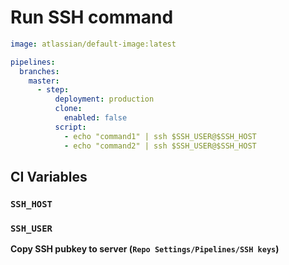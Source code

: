 # Run SSH command

```yaml
image: atlassian/default-image:latest

pipelines:
  branches:
    master:
      - step:
          deployment: production
          clone:
            enabled: false
          script:
            - echo "command1" | ssh $SSH_USER@$SSH_HOST
            - echo "command2" | ssh $SSH_USER@$SSH_HOST
```

## CI Variables

### `SSH_HOST`

### `SSH_USER`

**Copy SSH pubkey to server (`Repo Settings/Pipelines/SSH keys`)**
